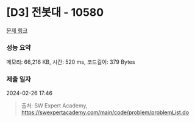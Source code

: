 # [D3] 전봇대 - 10580 

[문제 링크](https://swexpertacademy.com/main/code/problem/problemDetail.do?contestProbId=AXO8QBw6Qu4DFAXS) 

### 성능 요약

메모리: 66,216 KB, 시간: 520 ms, 코드길이: 379 Bytes

### 제출 일자

2024-02-26 17:46



> 출처: SW Expert Academy, https://swexpertacademy.com/main/code/problem/problemList.do